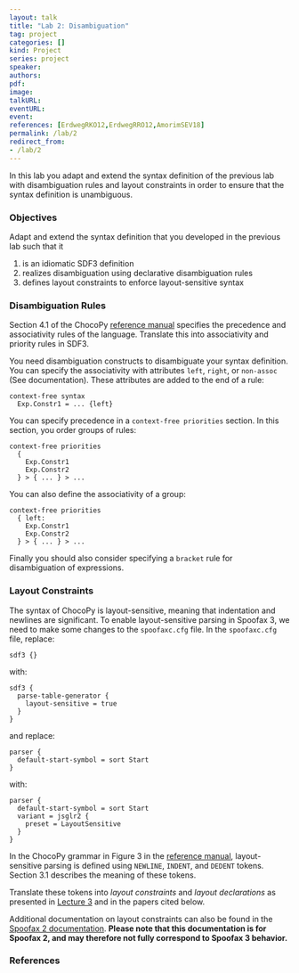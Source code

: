 ```yaml
---
layout: talk
title: "Lab 2: Disambiguation"
tag: project
categories: []
kind: Project
series: project
speaker:
authors:
pdf:
image:
talkURL:
eventURL:
event:
references: [ErdwegRKO12,ErdwegRRO12,AmorimSEV18]
permalink: /lab/2
redirect_from:
- /lab/2
---
```


In this lab you adapt and extend the syntax definition of the previous lab with disambiguation rules and layout constraints in order to ensure that the syntax definition is unambiguous.

### Objectives

Adapt and extend the syntax definition that you developed in the previous lab such that it

1. is an idiomatic SDF3 definition
1. realizes disambiguation using declarative disambiguation rules
2. defines layout constraints to enforce layout-sensitive syntax

### Disambiguation Rules

Section 4.1 of the ChocoPy [reference manual](https://chocopy.org/chocopy_language_reference.pdf) specifies the precedence and associativity rules of the language.
Translate this into associativity and priority rules in SDF3.

You need disambiguation constructs to disambiguate your syntax definition.
You can specify the associativity with attributes `left`, `right`, or `non-assoc` (See documentation).
These attributes are added to the end of a rule:

```
context-free syntax
  Exp.Constr1 = ... {left}
```

You can specify precedence in a `context-free priorities` section.
In this section, you order groups of rules:

```
context-free priorities
  {
    Exp.Constr1
    Exp.Constr2
  } > { ... } > ...
```

You can also define the associativity of a group:

```
context-free priorities
  { left:
    Exp.Constr1
    Exp.Constr2
  } > { ... } > ...    
```
Finally you should also consider specifying a `bracket` rule for disambiguation of expressions.

### Layout Constraints

The syntax of ChocoPy is layout-sensitive, meaning that indentation and newlines are significant.
To enable layout-sensitive parsing in Spoofax 3, we need to make some changes to the `spoofaxc.cfg` file.
In the `spoofaxc.cfg` file, replace:

```
sdf3 {}
```

with:

```
sdf3 {
  parse-table-generator {
    layout-sensitive = true
  }
}
```

and replace:

```
parser {
  default-start-symbol = sort Start
}
```

with:

```
parser {
  default-start-symbol = sort Start
  variant = jsglr2 {
    preset = LayoutSensitive
  }
}
```

In the ChocoPy grammar in Figure 3 in the [reference manual](https://chocopy.org/chocopy_language_reference.pdf), layout-sensitive parsing is defined using `NEWLINE`, `INDENT`, and `DEDENT` tokens.
Section 3.1 describes the meaning of these tokens.

Translate these tokens into _layout constraints_ and _layout declarations_ as presented in [Lecture 3]({{site.baseurl}}/lecture/3) and in the papers cited below.

Additional documentation on layout constraints can also be found in the [Spoofax 2 documentation](https://www.spoofax.dev/references/syntax/layout-sensitivity/). **Please note that this documentation is for Spoofax 2, and may therefore not fully correspond to Spoofax 3 behavior.**

### References
